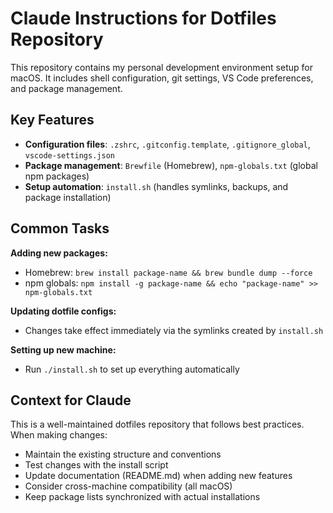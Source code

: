# Claude Instructions for Dotfiles Repository

This repository contains my personal development environment setup for macOS. It includes shell configuration, git settings, VS Code preferences, and package management.

## Key Features

- **Configuration files**: `.zshrc`, `.gitconfig.template`, `.gitignore_global`, `vscode-settings.json`
- **Package management**: `Brewfile` (Homebrew), `npm-globals.txt` (global npm packages)
- **Setup automation**: `install.sh` (handles symlinks, backups, and package installation)

## Common Tasks

**Adding new packages:**
- Homebrew: `brew install package-name && brew bundle dump --force`
- npm globals: `npm install -g package-name && echo "package-name" >> npm-globals.txt`

**Updating dotfile configs:**
- Changes take effect immediately via the symlinks created by `install.sh`

**Setting up new machine:**
- Run `./install.sh` to set up everything automatically

## Context for Claude

This is a well-maintained dotfiles repository that follows best practices. When making changes:
- Maintain the existing structure and conventions
- Test changes with the install script
- Update documentation (README.md) when adding new features
- Consider cross-machine compatibility (all macOS)
- Keep package lists synchronized with actual installations
